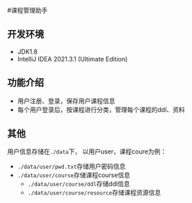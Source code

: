 #课程管理助手
## 开发环境
* JDK1.8
* IntelliJ IDEA 2021.3.1 (Ultimate Edition)
## 功能介绍
* 用户注册、登录，保存用户课程信息
* 每个用户登录后，按课程进行分类，管理每个课程的ddl、资料
## 其他
用户信息存储在`./data`下， 以用户user，课程coure为例：
* `./data/user/pwd.txt`存储用户密码信息
* `./data/user/course`存储课程course信息
    * `./data/user/course/ddl`存储ddl信息
    * `./data/user/course/resource`存储课程资源信息